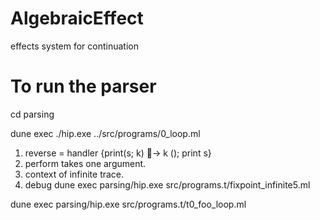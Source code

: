 # AlgebraicEffect
effects system for continuation

# To run the parser 
cd parsing 

dune exec ./hip.exe ../src/programs/0_loop.ml



1) reverse = handler {print(s; k) 􏰀→ k (); print s}
2) perform takes one argument. 
3) context of infinite trace. 
4) debug dune exec parsing/hip.exe src/programs.t/fixpoint_infinite5.ml

dune exec parsing/hip.exe src/programs.t/t0_foo_loop.ml


